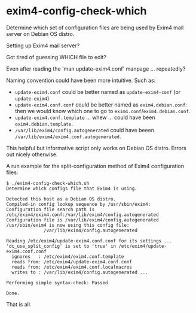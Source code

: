 # exim4-config-check-which
Determine which set of configuration files are being used by Exim4 mail server on Debian OS distro.

Setting up Exim4 mail server?  

Got tired of guessing WHICH file to edit?  

Even after reading the 'man update-exim4.conf' manpage ... repeatedly?


Naming convention could have been more intuitive.  Such as:

*  `update-exim4.conf` could be better named as `update-exim4-conf` (or `update-exim4`)
* `update-exim4.conf.conf` could be better named as `exim4.debian.conf`: then we would know which one to go to `exim4.conf`/`exim4.debian.conf`.
* `update-exim4.conf.template` ... whew ... could have been `exim4.debian.template`.
* `/var/lib/exim4/config.autogenerated` could have beeen `/var/lib/exim4/exim4.conf.autogenerated`.

This helpful but informative script only works on Debian OS distro.  Errors out nicely otherwise.

A run example for the split-configuration method of Exim4 configuration files:
```console
$ ./exim4-config-check-which.sh
Determine which configs file that Exim4 is using.

Detected this host as a Debian OS distro.
Compiled-in config lookup sequence by /usr/sbin/exim4:
Configuration file search path is /etc/exim4/exim4.conf:/var/lib/exim4/config.autogenerated
Configuration file is /var/lib/exim4/config.autogenerated
/usr/sbin/exim4 is now using this config file:
              /var/lib/exim4/config.autogenerated

Reading /etc/exim4/update-exim4.conf.conf for its settings ...
'dc_use_split_config' is set to 'true' in /etc/exim4/update-exim4.conf.conf
  ignores   : /etc/exim4/exim4.conf.template
  reads from: /etc/exim4/update-exim4.conf.conf
  reads from: /etc/exim4/exim4.conf.localmacros
  writes to : /var/lib/exim4/config.autogenerated ...

Performing simple syntax-check: Passed

Done.
```

That is all.
